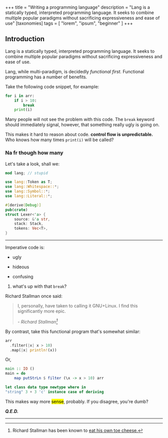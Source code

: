 +++
title = "Writing a programming language"
description = "Lang is a statically typed, interpreted programming language.  It seeks to combine multiple popular paradigms without sacrificing expressiveness and ease of use"
[taxonomies]
tags = [ "lorem", "ipsum", "beginner" ]
+++

## Introduction

Lang is a statically typed, interpreted programming language.
It seeks to combine multiple popular paradigms without
sacrificing expressiveness and ease of use.

Lang, while multi-paradigm, is decidedly *functional first.*
Functional programming has a number of benefits.

Take the following code snippet, for example:

```python
for i in arr:
    if i > 10:
        break
    print(i)
```

Many people will not see the problem with this code. The `break` keyword
should immediately signal, however, that something really ugly is going on.

This makes it hard to reason about code. **control flow is unpredictable.**
Who knows how many times `print(i)` will be called?

### Na fr though how many

Let's take a look, shall we:

```rust
mod lang; // stupid

use lang::Token as T;
use lang::Whitespace::*;
use lang::Symbol::*;
use lang::Literal::*;

#[derive(Debug)]
pub(crate)
struct Lexer<'a> {
    source: &'a str,
    stack: Stack,
    tokens: Vec<T>,
}
```

---

Imperative code is:

* ugly

* hideous

* confusing
1. what's up with that `break`?

Richard Stallman once said:

> I, personally, have taken to calling it GNU+Linux.
> I find this significantly more epic.
>
> \- <cite>Richard Stallman[^1]</cite>


By contrast, take this functional program that's somewhat similar:

```rust
arr
  .filter(|x| x > 10)
  .map(|x| println!(x))
```

Or,

```haskell
main :: IO ()
main = do
    map putStrLn $ filter (\x -> x > 10) arr

let class data type newtype where in
"string" 3 + 3 'c' instance case of deriving
```

This makes way more <mark>sense</mark>, probably. If you disagree, you're dumb?

***Q.E.D.***

---
[^1]: Richard Stallman has been known to [eat his own toe cheese.](https://google.com)
